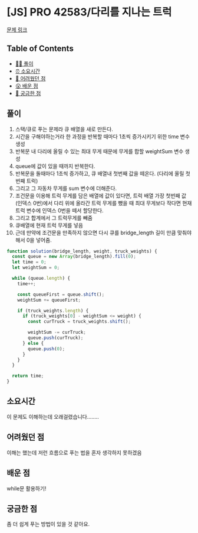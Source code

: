 <!-- 제목으로 다음과 같은 내용으로 작성해주세요 ! -->
<!-- 📚 언어 : e.g. Javascript -> [JS], Python -> [Python]  -->
<!-- 📕 백준 : BOJ 문제번호/문제제목 e.g. BOJ 2577/숫자의 개수 -->
<!-- 📗 프로그래머스 : PRO 문제번호/문제제목 e.g. PRO 120812/최빈값 구하기 -->
<!-- 💁🏻 백준허브를 사용하시면 프로그래머스의 문제번호도 확인하실 수 있습니다 -->

# [JS] PRO 42583/다리를 지나는 트럭

<!-- 아래에 # 을 지우고 문제 링크를 입력해주세요 ! -->

[문제 링크](https://school.programmers.co.kr/learn/courses/30/lessons/42583)

## Table of Contents

- [✍🏻 풀이](#풀이)
- [⏰ 소요시간](#소요시간)
- [🫠 어려웠던 점](#어려웠던-점)
- [😮 배운 점](#배운-점)
- [🤔 궁금한 점](#궁금한-점)

## 풀이

<!-- ```옆에 사용하는 언어를 기입하세요 e.g. javascript, python -->

1. 스택/큐로 푸는 문제라 큐 배열을 새로 만든다.
2. 시간을 구해야하는거라 한 과정을 반복할 때마다 1초씩 증가시키기 위한 time 변수 생성
3. 반복문 내 다리에 올릴 수 있는 최대 무게 때문에 무게를 합할 weightSum 변수 생성
4. queue에 값이 있을 때까지 반복한다.
5. 반복문을 돌때마다 1초씩 증가하고, 큐 배열내 첫번째 값을 떼온다. (다리에 올릴 첫번째 트럭)
6. 그리고 그 자동차 무게를 sum 변수에 더해준다.
7. 조건문을 이용해 트럭 무게를 담은 배열에 값이 있다면, 트럭 배열 가장 첫번째 값(인덱스 0번)에서 다리 위에 올라간 트럭 무게를 뺐을 때 최대 무게보다 작다면
   현재 트럭 변수에 인덱스 0번을 떼서 할당한다.
8. 그리고 합계에서 그 트럭무게를 빼줌
9. 큐배열에 현재 트럭 무게를 넣음
10. 근데 만약에 조건문을 만족하지 않으면 다시 큐를 bridge_length 길이 만큼 맞춰야 해서 0을 넣어줌.

```javascript
function solution(bridge_length, weight, truck_weights) {
  const queue = new Array(bridge_length).fill(0);
  let time = 0;
  let weightSum = 0;

  while (queue.length) {
    time++;

    const queueFirst = queue.shift();
    weightSum += queueFirst;

    if (truck_weights.length) {
      if (truck_weights[0] - weightSum <= weight) {
        const curTruck = truck_weights.shift();

        weightSum -= curTruck;
        queue.push(curTruck);
      } else {
        queue.push(0);
      }
    }
  }

  return time;
}
```

## 소요시간

이 문제도 이해하는데 오래걸렸습니다........

## 어려웠던 점

이해는 했는데 저런 흐름으로 푸는 법을 혼자 생각하지 못하겠음

## 배운 점

while문 활용하기!

## 궁금한 점

좀 더 쉽게 푸는 방법이 있을 것 같아요.
